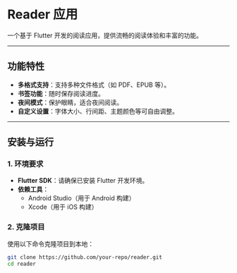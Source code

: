 # Reader 应用

一个基于 Flutter 开发的阅读应用，提供流畅的阅读体验和丰富的功能。

---

## 功能特性

- **多格式支持**：支持多种文件格式（如 PDF、EPUB 等）。
- **书签功能**：随时保存阅读进度。
- **夜间模式**：保护眼睛，适合夜间阅读。
- **自定义设置**：字体大小、行间距、主题颜色等可自由调整。

---

## 安装与运行

### 1. 环境要求

- **Flutter SDK**：请确保已安装 Flutter 开发环境。
- **依赖工具**：
  - Android Studio（用于 Android 构建）
  - Xcode（用于 iOS 构建）

### 2. 克隆项目

使用以下命令克隆项目到本地：

```bash
git clone https://github.com/your-repo/reader.git
cd reader
